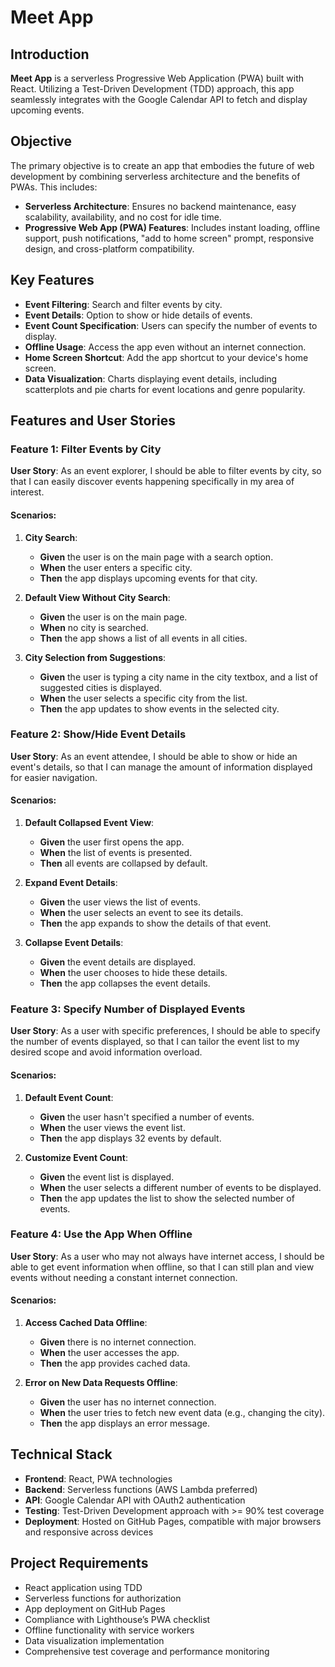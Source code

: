 # Meet App

## Introduction
**Meet App** is a serverless Progressive Web Application (PWA) built with React. Utilizing a Test-Driven Development (TDD) approach, this app seamlessly integrates with the Google Calendar API to fetch and display upcoming events.

## Objective
The primary objective is to create an app that embodies the future of web development by combining serverless architecture and the benefits of PWAs. This includes:

- **Serverless Architecture**: Ensures no backend maintenance, easy scalability, availability, and no cost for idle time.
- **Progressive Web App (PWA) Features**: Includes instant loading, offline support, push notifications, "add to home screen" prompt, responsive design, and cross-platform compatibility.

## Key Features
- **Event Filtering**: Search and filter events by city.
- **Event Details**: Option to show or hide details of events.
- **Event Count Specification**: Users can specify the number of events to display.
- **Offline Usage**: Access the app even without an internet connection.
- **Home Screen Shortcut**: Add the app shortcut to your device's home screen.
- **Data Visualization**: Charts displaying event details, including scatterplots and pie charts for event locations and genre popularity.

## Features and User Stories

### Feature 1: Filter Events by City
**User Story**: 
As an event explorer, I should be able to filter events by city, so that I can easily discover events happening specifically in my area of interest.

#### Scenarios:
1. **City Search**:
   - **Given** the user is on the main page with a search option.
   - **When** the user enters a specific city.
   - **Then** the app displays upcoming events for that city.

2. **Default View Without City Search**:
   - **Given** the user is on the main page.
   - **When** no city is searched.
   - **Then** the app shows a list of all events in all cities.

3. **City Selection from Suggestions**:
   - **Given** the user is typing a city name in the city textbox, and a list of suggested cities is displayed.
   - **When** the user selects a specific city from the list.
   - **Then** the app updates to show events in the selected city.

### Feature 2: Show/Hide Event Details
**User Story**: 
As an event attendee, I should be able to show or hide an event's details, so that I can manage the amount of information displayed for easier navigation.

#### Scenarios:
1. **Default Collapsed Event View**:
   - **Given** the user first opens the app.
   - **When** the list of events is presented.
   - **Then** all events are collapsed by default.

2. **Expand Event Details**:
   - **Given** the user views the list of events.
   - **When** the user selects an event to see its details.
   - **Then** the app expands to show the details of that event.

3. **Collapse Event Details**:
   - **Given** the event details are displayed.
   - **When** the user chooses to hide these details.
   - **Then** the app collapses the event details.

### Feature 3: Specify Number of Displayed Events
**User Story**: 
As a user with specific preferences, I should be able to specify the number of events displayed, so that I can tailor the event list to my desired scope and avoid information overload.

#### Scenarios:
1. **Default Event Count**:
   - **Given** the user hasn't specified a number of events.
   - **When** the user views the event list.
   - **Then** the app displays 32 events by default.

2. **Customize Event Count**:
   - **Given** the event list is displayed.
   - **When** the user selects a different number of events to be displayed.
   - **Then** the app updates the list to show the selected number of events.

### Feature 4: Use the App When Offline
**User Story**: 
As a user who may not always have internet access, I should be able to get event information when offline, so that I can still plan and view events without needing a constant internet connection.

#### Scenarios:
1. **Access Cached Data Offline**:
   - **Given** there is no internet connection.
   - **When** the user accesses the app.
   - **Then** the app provides cached data.

2. **Error on New Data Requests Offline**:
   - **Given** the user has no internet connection.
   - **When** the user tries to fetch new event data (e.g., changing the city).
   - **Then** the app displays an error message.

## Technical Stack
- **Frontend**: React, PWA technologies
- **Backend**: Serverless functions (AWS Lambda preferred)
- **API**: Google Calendar API with OAuth2 authentication
- **Testing**: Test-Driven Development approach with >= 90% test coverage
- **Deployment**: Hosted on GitHub Pages, compatible with major browsers and responsive across devices

## Project Requirements
- React application using TDD
- Serverless functions for authorization
- App deployment on GitHub Pages
- Compliance with Lighthouse’s PWA checklist
- Offline functionality with service workers
- Data visualization implementation
- Comprehensive test coverage and performance monitoring

